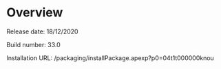 # Overview

Release date: 18/12/2020

Build number: 33.0

Installation URL: /packaging/installPackage.apexp?p0=04t1t000000knou
